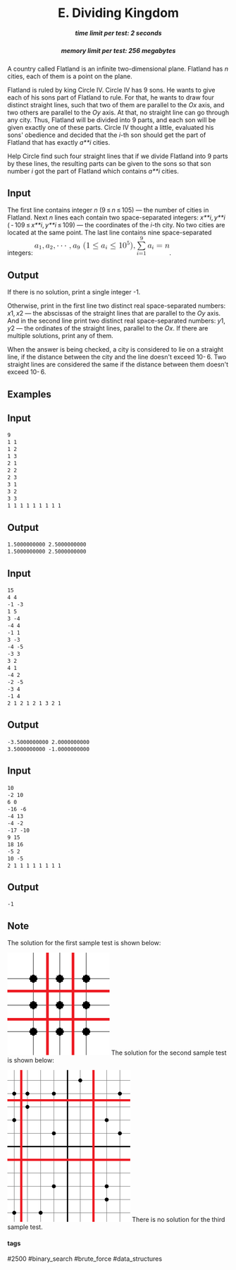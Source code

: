 <h1 style='text-align: center;'> E. Dividing Kingdom</h1>

<h5 style='text-align: center;'>time limit per test: 2 seconds</h5>
<h5 style='text-align: center;'>memory limit per test: 256 megabytes</h5>

A country called Flatland is an infinite two-dimensional plane. Flatland has *n* cities, each of them is a point on the plane.

Flatland is ruled by king Circle IV. Circle IV has 9 sons. He wants to give each of his sons part of Flatland to rule. For that, he wants to draw four distinct straight lines, such that two of them are parallel to the *Ox* axis, and two others are parallel to the *Oy* axis. At that, no straight line can go through any city. Thus, Flatland will be divided into 9 parts, and each son will be given exactly one of these parts. Circle IV thought a little, evaluated his sons' obedience and decided that the *i*-th son should get the part of Flatland that has exactly *a**i* cities.

Help Circle find such four straight lines that if we divide Flatland into 9 parts by these lines, the resulting parts can be given to the sons so that son number *i* got the part of Flatland which contains *a**i* cities.

## Input

The first line contains integer *n* (9 ≤ *n* ≤ 105) — the number of cities in Flatland. Next *n* lines each contain two space-separated integers: *x**i*, *y**i* ( - 109 ≤ *x**i*, *y**i* ≤ 109) — the coordinates of the *i*-th city. No two cities are located at the same point. The last line contains nine space-separated integers: ![](images/a4c0900fb71a0f0f0f80a8652d749ef20176aa49.png).

## Output

If there is no solution, print a single integer -1.

Otherwise, print in the first line two distinct real space-separated numbers: *x*1, *x*2 — the abscissas of the straight lines that are parallel to the *Oy* axis. And in the second line print two distinct real space-separated numbers: *y*1, *y*2 — the ordinates of the straight lines, parallel to the *Ox*. If there are multiple solutions, print any of them. 

When the answer is being checked, a city is considered to lie on a straight line, if the distance between the city and the line doesn't exceed 10- 6. Two straight lines are considered the same if the distance between them doesn't exceed 10- 6.

## Examples

## Input


```
9  
1 1  
1 2  
1 3  
2 1  
2 2  
2 3  
3 1  
3 2  
3 3  
1 1 1 1 1 1 1 1 1  

```
## Output


```
1.5000000000 2.5000000000  
1.5000000000 2.5000000000  

```
## Input


```
15  
4 4  
-1 -3  
1 5  
3 -4  
-4 4  
-1 1  
3 -3  
-4 -5  
-3 3  
3 2  
4 1  
-4 2  
-2 -5  
-3 4  
-1 4  
2 1 2 1 2 1 3 2 1  

```
## Output


```
-3.5000000000 2.0000000000  
3.5000000000 -1.0000000000  

```
## Input


```
10  
-2 10  
6 0  
-16 -6  
-4 13  
-4 -2  
-17 -10  
9 15  
18 16  
-5 2  
10 -5  
2 1 1 1 1 1 1 1 1  

```
## Output


```
-1  

```
## Note

The solution for the first sample test is shown below:

 ![](images/405c61ff2ca0122d0e629d9c27f2ac0fe193cee1.png) The solution for the second sample test is shown below:

 ![](images/82a2e66b1220a943ff94d9ed1f62629e0434bce2.png) There is no solution for the third sample test.



#### tags 

#2500 #binary_search #brute_force #data_structures 